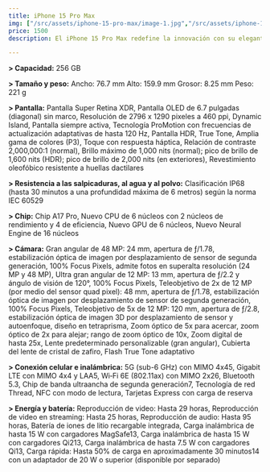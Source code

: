 ```yaml
---
title: iPhone 15 Pro Max
img: ["/src/assets/iphone-15-pro-max/image-1.jpg","/src/assets/iphone-15-pro-max/image-2.jpg","/src/assets/iphone-15-pro-max/image-3.jpeg","/src/assets/iphone-15-pro-max/image-4.jpg" ]
price: 1500
description: El iPhone 15 Pro Max redefine la innovación con su elegante diseño de titanio, pantalla Super Retina XDR y potencia incomparable gracias al chip A17 Pro.

---
```

**> Capacidad:**
256 GB

**> Tamaño y peso:**
Ancho: 76.7 mm
Alto: 159.9 mm
Grosor: 8.25 mm
Peso: 221 g

**> Pantalla:**
Pantalla Super Retina XDR,
Pantalla OLED de 6.7 pulgadas (diagonal) sin marco,
Resolución de 2796 x 1290 pixeles a 460 ppi,
Dynamic Island,
Pantalla siempre activa,
Tecnología ProMotion con frecuencias de actualización adaptativas de hasta 120 Hz,
Pantalla HDR,
True Tone,
Amplia gama de colores (P3),
Toque con respuesta háptica,
Relación de contraste 2,000,000:1 (normal),
Brillo máximo de 1,000 nits (normal); pico de brillo de 1,600 nits (HDR); pico de brillo de 2,000 nits (en exteriores),
Revestimiento oleofóbico resistente a huellas dactilares

**> Resistencia a las salpicaduras, al agua y al polvo:**
Clasificación IP68 (hasta 30 minutos a una profundidad máxima de 6 metros) según la norma IEC 60529

**> Chip:**
Chip A17 Pro,
Nuevo CPU de 6 núcleos con 2 núcleos de rendimiento y 4 de eficiencia,
Nuevo GPU de 6 núcleos,
Nuevo Neural Engine de 16 núcleos

**> Cámara:**
Gran angular de 48 MP: 24 mm, apertura de ƒ/1.78, estabilización óptica de imagen por desplazamiento de sensor de segunda generación, 100% Focus Pixels, admite fotos en superalta resolución (24 MP y 48 MP),
Ultra gran angular de 12 MP: 13 mm, apertura de ƒ/2.2 y ángulo de visión de 120°, 100% Focus Pixels,
Teleobjetivo de 2x de 12 MP (por medio del sensor quad pixel): 48 mm, apertura de ƒ/1.78, estabilización óptica de imagen por desplazamiento de sensor de segunda generación, 100% Focus Pixels,
Teleobjetivo de 5x de 12 MP: 120 mm, apertura de ƒ/2.8, estabilización óptica de imagen 3D por desplazamiento de sensor y autoenfoque, diseño en tetraprisma,
Zoom óptico de 5x para acercar, zoom óptico de 2x para alejar; rango de zoom óptico de 10x,
Zoom digital de hasta 25x,
Lente predeterminado personalizable (gran angular),
Cubierta del lente de cristal de zafiro,
Flash True Tone adaptativo

**> Conexión celular e inalámbrica:**
5G (sub-6 GHz) con MIMO 4x45,
Gigabit LTE con MIMO 4x4 y LAA5,
Wi‑Fi 6E (802.11ax) con MIMO 2x26,
Bluetooth 5.3,
Chip de banda ultraancha de segunda generación7,
Tecnología de red Thread,
NFC con modo de lectura,
Tarjetas Express con carga de reserva

**> Energía y batería:**
Reproducción de video: Hasta 29 horas,
Reproducción de video en streaming: Hasta 25 horas,
Reproducción de audio: Hasta 95 horas,
Batería de iones de litio recargable integrada,
Carga inalámbrica de hasta 15 W con cargadores MagSafe13,
Carga inalámbrica de hasta 15 W con cargadores Qi213,
Carga inalámbrica de hasta 7.5 W con cargadores Qi13,
Carga rápida: Hasta 50% de carga en aproximadamente 30 minutos14 con un adaptador de 20 W o superior (disponible por separado)
